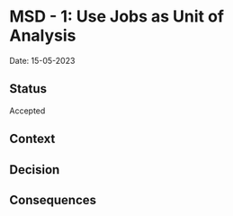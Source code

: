 # MSD - 1: Use Jobs as Unit of Analysis
Date: 15-05-2023
## Status 
Accepted

## Context

## Decision

## Consequences
